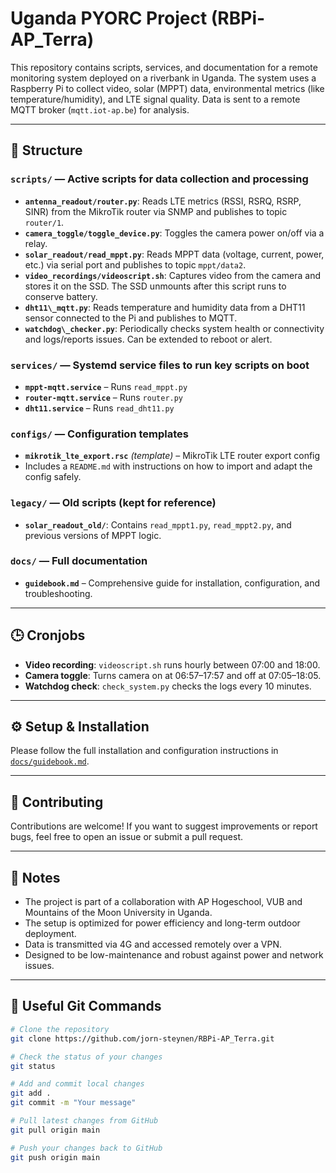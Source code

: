 # Uganda PYORC Project (RBPi-AP\_Terra)

This repository contains scripts, services, and documentation for a remote monitoring system deployed on a riverbank in Uganda. The system uses a Raspberry Pi to collect video, solar (MPPT) data, environmental metrics (like temperature/humidity), and LTE signal quality. Data is sent to a remote MQTT broker (`mqtt.iot-ap.be`) for analysis.

---

## 📁 Structure

### `scripts/` — Active scripts for data collection and processing

- **`antenna_readout/router.py`**: Reads LTE metrics (RSSI, RSRQ, RSRP, SINR) from the MikroTik router via SNMP and publishes to topic `router/1`.
- **`camera_toggle/toggle_device.py`**: Toggles the camera power on/off via a relay.
- **`solar_readout/read_mppt.py`**: Reads MPPT data (voltage, current, power, etc.) via serial port and publishes to topic `mppt/data2`.
- **`video_recordings/videoscript.sh`**: Captures video from the camera and stores it on the SSD. The SSD unmounts after this script runs to conserve battery.
- **`dht11\_mqtt.py`**: Reads temperature and humidity data from a DHT11 sensor connected to the Pi and publishes to MQTT.
- **`watchdog\_checker.py`**: Periodically checks system health or connectivity and logs/reports issues. Can be extended to reboot or alert.

### `services/` — Systemd service files to run key scripts on boot

- **`mppt-mqtt.service`** – Runs `read_mppt.py`
- **`router-mqtt.service`** – Runs `router.py`
- **`dht11.service`** – Runs `read_dht11.py`



### `configs/` — Configuration templates

- **`mikrotik_lte_export.rsc`** *(template)* – MikroTik LTE router export config
- Includes a `README.md` with instructions on how to import and adapt the config safely.

### `legacy/` — Old scripts (kept for reference)

- **`solar_readout_old/`**: Contains `read_mppt1.py`, `read_mppt2.py`, and previous versions of MPPT logic.

### `docs/` — Full documentation

- **`guidebook.md`** – Comprehensive guide for installation, configuration, and troubleshooting.

---

## 🕒 Cronjobs

- **Video recording**: `videoscript.sh` runs hourly between 07:00 and 18:00.
- **Camera toggle**: Turns camera on at 06:57–17:57 and off at 07:05–18:05.
- **Watchdog check**: `check_system.py` checks the logs every 10 minutes.
---

## ⚙️ Setup & Installation

Please follow the full installation and configuration instructions in [`docs/guidebook.md`](docs/guidebook.md).

---

## 🤝 Contributing

Contributions are welcome! If you want to suggest improvements or report bugs, feel free to open an issue or submit a pull request.

---

## 📌 Notes

- The project is part of a collaboration with AP Hogeschool, VUB and Mountains of the Moon University in Uganda.
- The setup is optimized for power efficiency and long-term outdoor deployment.
- Data is transmitted via 4G and accessed remotely over a VPN.
- Designed to be low-maintenance and robust against power and network issues.

---

## 🧰 Useful Git Commands

```bash
# Clone the repository
git clone https://github.com/jorn-steynen/RBPi-AP_Terra.git

# Check the status of your changes
git status

# Add and commit local changes
git add .
git commit -m "Your message"

# Pull latest changes from GitHub
git pull origin main

# Push your changes back to GitHub
git push origin main
```

